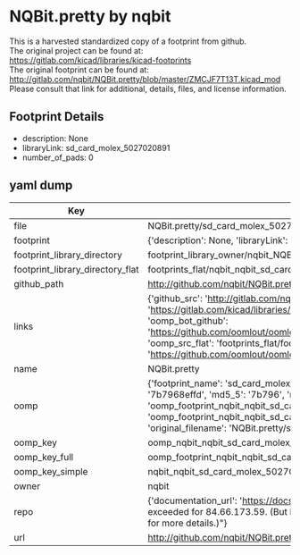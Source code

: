 # NQBit.pretty by nqbit  
This is a harvested standardized copy of a footprint from github.  
The original project can be found at:  
https://gitlab.com/kicad/libraries/kicad-footprints  
The original footprint can be found at:
http://gitlab.com/nqbit/NQBit.pretty/blob/master/ZMCJF7T13T.kicad_mod
Please consult that link for additional, details, files, and license information.  
## Footprint Details
* description: None  
* libraryLink: sd_card_molex_5027020891  
* number_of_pads: 0  
## yaml dump  
| Key | Value |  
| --- | --- |  
| file | NQBit.pretty/sd_card_molex_5027020891.kicad_mod |  
| footprint | {'description': None, 'libraryLink': 'sd_card_molex_5027020891', 'number_of_pads': 0} |  
| footprint_library_directory | footprint_library_owner/nqbit_NQBit.pretty |  
| footprint_library_directory_flat | footprints_flat/nqbit_nqbit_sd_card_molex_5027020891/working |  
| github_path | http://github.com/nqbit/NQBit.pretty/blob/master/sd_card_molex_5027020891.kicad_mod |  
| links | {'github_src': 'http://gitlab.com/nqbit/NQBit.pretty/blob/master/ZMCJF7T13T.kicad_mod', 'github_src_repo': 'https://gitlab.com/kicad/libraries/kicad-footprints', 'oomp_bot': 'footprints/nqbit_nqbit_sd_card_molex_5027020891/working', 'oomp_bot_github': 'https://github.com/oomlout/oomlout_oomp_footprint_bot/tree/main/footprints/nqbit_nqbit_sd_card_molex_5027020891/working', 'oomp_src_flat': 'footprints_flat/footprints_flat/nqbit_nqbit_sd_card_molex_5027020891/working', 'oomp_src_flat_github': 'https://github.com/oomlout/oomlout_oomp_footprint_src/tree/main/footprints_flat/nqbit_nqbit_sd_card_molex_5027020891/working'} |  
| name | NQBit.pretty |  
| oomp | {'footprint_name': 'sd_card_molex_5027020891', 'library_name': 'nqbit', 'md5': '7b7968effdc12a7e131acc516788c2af', 'md5_10': '7b7968effd', 'md5_5': '7b796', 'md5_6': '7b7968', 'oomp_key': 'oomp_nqbit_nqbit_sd_card_molex_5027020891', 'oomp_key_extra': 'oomp_footprint_nqbit_nqbit_sd_card_molex_5027020891', 'oomp_key_full': 'oomp_footprint_nqbit_nqbit_sd_card_molex_5027020891_7b7968', 'oomp_key_simple': 'nqbit_nqbit_sd_card_molex_5027020891', 'original_filename': 'NQBit.pretty/sd_card_molex_5027020891.kicad_mod', 'owner_name': 'nqbit'} |  
| oomp_key | oomp_nqbit_nqbit_sd_card_molex_5027020891 |  
| oomp_key_full | oomp_footprint_nqbit_nqbit_sd_card_molex_5027020891 |  
| oomp_key_simple | nqbit_nqbit_sd_card_molex_5027020891 |  
| owner | nqbit |  
| repo | {'documentation_url': 'https://docs.github.com/rest/overview/resources-in-the-rest-api#rate-limiting', 'message': "API rate limit exceeded for 84.66.173.59. (But here's the good news: Authenticated requests get a higher rate limit. Check out the documentation for more details.)"} |  
| url | http://github.com/nqbit/NQBit.pretty |  

